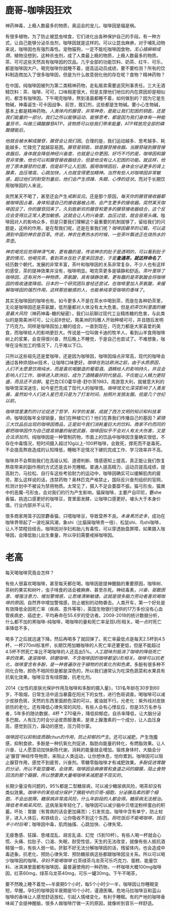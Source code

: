# 鹿哥-咖啡因狂欢
神药神毒，上瘾人数最多的物质，奥运会的宠儿，咖啡因是福是祸。

有很多植物，为了防止被昆虫啃食，它们进化出各种保护自己的手段。有一种方式，让自己能够分泌杀虫剂，咖啡因就是这样的。可以让昆虫麻痹，对于哺乳动物来说，咖啡因也有强烈毒性。宠物猫狗，一定不能吃咖啡因食物，*无心插柳柳成荫*，植物没想到，这种杀虫剂，成了人类最上瘾的物质，上瘾人数最多的物质。茶、可可这些天然具有咖啡因的饮品。几乎全部的功能饮料、奶茶、红牛、可乐，都是咖啡因大户。喝完咖啡你就睡不着，提高运动员成绩，要不要检测？所有的饮料制造商加入了很多咖啡因，但是为什么故意弱化他的存在呢？食物？精神药物？

在中国，纯咖啡因被列为第二类精神药物，走私贩卖需要追究刑事责任。三大无酒精饮料：茶、咖啡、可可，口味相差很大，但是支撑他们地位的内在原因却是相似的，都含有咖啡因。下午喝完咖啡，熬到凌晨都睡不着，如何做到的？因为它是生物碱，神毒诞生-可卡因战争、前世，致幻剂，这些都是生物碱。要小心生物碱，基本上都是精神药物。*人类体内的腺苷，非常神奇，是能让我们犯困的钥匙，还是我们能量的一部分。我们之所以能够运动、能够思考，都是因为我们身体有一种能量货币，叫做三磷酸腺苷ATP。该物质可以给我们带来能量，ATP释放完全部的磷酸键能后*，

*他就会被水解成腺苷，腺苷会让我们困*。合理的是，我们运动越多、思考越多、耗能越多，忙碌完了就越容易困。*腺苷是钥匙，锁是腺苷接收器。当腺苷碰到腺苷接收器后，身体就会降低神经兴奋度，也就是让你更困。好巧不巧的是，咖啡因和腺苷非常像，他也可以和腺苷接收器结合，但是他没有让人犯困的功能。就这样，他抢了原本腺苷的位置，但是却不让人犯困。服用咖啡因后，身体会分泌更多的肾上腺素，血压增高、心跳加快，人也就变得更加精神。当然有些人对咖啡因非常敏感，超过他们的耐受剂量后，他们会产生烦躁、失眠、心悸的症状*。而对于长期饮用咖啡因的人来说，

突然某天不喝了，甚至还会产生*戒断反应*。还是那个原因，*每天你的腺苷接收器都被咖啡因占着，身体知道自己的接收器被占用，会产生更多的接收器。突然某天咖啡因没了，你的腺苷回来了，久别胜新欢的腺苷和更多的腺苷接收器结合，这个反应会变得比正常人更加敏感。这就会让人的兴奋度、血压过低，就会容易头痛*。咖啡因对人的影响众多，但是只要我们理解这个最重要的机制就够了，留给我们的问题是，这样的作用，是在帮我们呢，还是在害我们呢？*咖啡因最早的记载，可以追溯到中国的神农尝百草*。*传说，神农在煮热水的时候，一些茶叶飘进正在烧热水的茶壶*。

*神农喝完后觉得神清气爽，更有趣的是，传说神农的肚子是透明的，可以看到肚子里的情况，他喝完茶，看到茶水在肚子里来回游走，于是**查通茶，就这样命名了***.经历数个朝代，发展的非常丰富，茶叶和咖啡因的关系非常复杂，不少人也有这样的感受，茶的提神效果并没有，咖啡明显。喝完茶更多是镇静和舒适。*茶叶里除了咖啡因，还有另外一种物质，茶氨酸，具有镇静效果。更有趣的是茶氨酸会将咖啡因的吸收速度降低。日本的一个研究团队曾经还尝试，在咖啡里加入茶氨酸，来缓解咖啡因的强烈作用。这样那些敏感的人，也能单纯享受咖啡的香味了*。

其实无咖啡因的咖啡也有。如今更多人不是在茶水中喝到茶，而是在各种奶茶里，无论是咖啡因还是茶氨酸，低剂量都对人体没有太大危害。但是*奶茶饮料里面的糖是最大风险*（神药神毒-糖的秘密），我们以前聊过现代工业精炼糖的危害，与此类似的是南美洲可可，公元前8世纪，南美洲的玛雅人开始种植可可，并且随后发明了巧克力。同样是咖啡因加上糖的组合，一直到现在，巧克力都是大家喜爱的美食，而咖啡给人的影响更巨大。传说是一位叫做卡迪的牧羊人，看到山羊食用咖啡树上的浆果，会变得很兴奋，然后晚上不睡觉，于是自己也尝试了。不难想象，咖啡在没有加工的情况下，几乎难以下口。

只所以这些祖先还是爱咖啡，还是因为咖啡因，咖啡因熔点非常高，现代的咖啡会通过各种烘焙bei技术，让咖啡口味更好。*咖啡在到达欧洲之前，由于水质原因，人们不太愿意饮用纯水，而是喜欢喝酿造的葡萄酒。酒精给人的影响持久，并且会影响人们工作，咖啡进入欧洲后，成为了酒精最好的代替品，不仅能让人精力更旺盛，而且还不会醉*。星巴克CEO霍华德-舒尔茨1983，周游意大利，就被意大利的咖啡馆深深迷住，如今星巴克成了现代人的咖啡馆。*咖啡馆文化深深影响了人类发展，虽然如今人们进入星巴克只是为了打发时间，拍照片发朋友圈。但是几个世纪以前*，

*咖啡馆里激烈的讨论促进了哲学、科学的发展，成就了西方文明的知识和科技革命*。咖啡因每年全球销量，我们在种植它们？他们在靠我们传播自己的基因？*紧随三大饮品后出现的咖啡因商品，正是如今我们消耗量巨大的饮料。商家不约而同的都把咖啡因作为自己提高销量的秘密武器，咖啡因似乎不会对人有太大伤害，又是合法添加剂*。纯咖啡因是一种管制药物，市面上的饮品中咖啡因含量确实很低，不存在中毒情况，短时间摄入超过10g以上-100杯咖啡，会致死，撑死而不是毒死。不会提高熬夜造成的认知降低，睡眠不足情况下硬抗完成工作、学习效率并不高。

咖啡并不会帮助我们在高级认知、道德判断、情感感知上提高，真正能让我们恢复熬夜带来的副作用的方式还是去补充睡眠。普通人提高精力、运动员提高成绩，提高耐力，马拉松、自行车这些考验耐力的运动中，咖啡因确实可以缓解肌肉的疲劳。那么这样说的话，违禁药物？奥林匹克严格禁止，国际反兴奋剂组织的官网，检测计划中不被设为禁用物质。太常见了，摄入不足会萎靡不振。猫弓形虫，猫粪中的恶魔-弓形虫，会对我们的行为产生影响，猫屎咖啡，主要产自印尼，麝she香猫，挑选口感更好的咖啡豆，胃里面发酵，让咖啡口感更好。噱头大于本身价值。行业内部并不认可，

很多商家用笼子囚禁麝香猫，只喂咖啡豆，导致营养不良。*本身黑历史多*，成功在咖啡界带起了一波吃屎风潮，象shi（比猫屎咖啡贵一倍）、松鼠shi、鸟shi咖啡，让人不禁瞠目结舌。咖啡因对孕妇和胎儿有毒性，可以穿透胎盘屏障，如果摄入咖啡因，会降低胎儿出生重量，所以孕妇需要戒掉咖啡因。

# 老高
每天喝咖啡究竟会怎样？

有些人很喜欢喝咖啡，甚至每天都在喝。咖啡因是提神醒脑的重要原因，咖啡树、茶树的果实和树叶，虫子啃食的话会被麻痹、甚至杀死。神经毒素，*兴奋、驱散困意、增强注意力、增加警惕感，让思维清晰敏捷。这就是很多脑力劳动者喜欢喝咖啡的原因*。自然界中增加警惕感，防止被别的动物袭击。人类开车，第一个好处是有效降低全因死亡率（疾病、意外等等），英国生物银行提供的17万多份没有心血管疾病史、癌症史，平均寿命在55.6岁的受访者。2009-2018的统计数据分析，什么都不加的黑咖啡-纯咖啡，喝咖啡的量和死亡率呈现U形相关。喝一点时死亡率降低不多，

喝多了之后就迅速下降。然后再喝多了就回弹了。死亡率最低点是每天2.5杯到4.5杯，一杯270ml标准杯，长期饮用加糖咖啡的人死亡率还要更低，但是不能超过4.5杯不然死亡率比不喝咖啡的人还高出5%。*人工甜味剂抵消了咖啡的降低死亡率的效果。速溶咖啡、研磨咖啡、不含咖啡因的咖啡都呈U形相关。咖啡可以抗老化，咖啡里含有多酚，是一种普遍存在于植物的抗氧化剂和色素*，多酚有很多种不同化合物，颜色不相同但是都是深色的，所以我们通常认为吃深色蔬菜和水果具有抗氧化效果。咖啡豆含有绿原酸，抗老化剂。

2014《女性的皮肤光保护作用及咖啡和多酚的摄入量》，131名年龄在30岁到60岁，不吸烟，日常生活中适当暴露在阳光下的女性，进行色斑调查。喝咖啡可以减少皮肤色斑，天然的东西里面颜色深的可以，酱油就不行。光老化：紫外线对皮肤损伤的老化。还有降低心律失常的风险，有些人会有心悸反应，但是35万名参与者，5年多的随访数据，4杯 * 270毫升，降低抑郁症。自杀率降低，让大脑分泌多巴胺。人有压力时会分泌皮质醇激素，是肾上腺激素的一个成分，让人血压身高，感觉到压力，躁动的感觉，压力荷尔蒙。


*咖啡因可以抑制皮质醇chun的作用，防止抑郁的产生*。还可以减肥，产生饱腹感，抑制食欲，多酚是一种抗氧化剂促进，脂肪向能量的转化，有燃脂效果。让人兴奋、让人愿意动加快新陈代谢，消耗的能量就会增加。锻炼身体时，大脑会分泌‘腺苷’神经传导物质，来阻止人类运动，让你想休息，怕你累到。咖啡因可以阻止腺苷作用，感觉不到疲劳，兴奋剂。零糖零脂咖啡才有减肥效果。*多酚促进胃酸的分泌，所以不能空腹喝，会烧胃。咖啡因会麻痹胃和食道之间的瓣膜，阻止食物回流的那个瓣膜，所以想要靠大量喝咖啡来减肥是不现实的*，

长期少量没有问题的，95%都是二型糖尿病，可以减少糖尿病风险，喝茶却没有类似效果。*咖啡中的某些成分保护了胰脏中的贝塔-细胞，分泌胰岛素的那个细胞，不会出故障。糖尿病非常高风险，什么年龄段的人都会得。糖尿病无法根治。降低老年痴呆风险*，这病渐渐年轻化了，咖啡因可以减少脑中贝塔淀粉样蛋白的积蓄。坏处：胃酸（有胃病的话会更加痛苦）；引发贫血，咖啡中含有单宁，防止蛀牙，进入人体后，和铁结合，让你吸收不到这个东西。*刚吃饭后不能喝咖啡，饭后半小时后喝*；咖啡因中毒，肌肉抽搐、心跳加快、心律失常。

无疲惫感、狂躁、思绪混乱、胡言乱语、幻觉（5到10杯）。有些人喝一杯就会心慌、头痛、拉肚子、口渴、失眠，耐受性低，天生的无法改变，就像有些人抵抗酒精强一些，有些人弱一些。肝脏不好无法分解咖啡因的话，残留体内，也会造成中毒迹象。抗老化、预防心律失常、预防糖尿病这些都跟咖啡因没关系。所以可以喝少咖啡因的咖啡。*孕妇不能喝咖啡* 红茶绿茶乌龙茶可乐巧克力、蛋糕、能量饮料、冰淇淋里面都有咖啡因，最普遍使用的一种药物，一杯咖啡大概100mg咖啡因，红茶60mg，绿茶乌龙茶40mg，可乐一罐30mg。下午不喝茶，

要不然晚上睡不着觉~~半衰期5个小时，每5个小时少一半，咖啡因让你睡眠变短，早醒。孕妇的咖啡因半衰期是10个小时，谨遵医嘱。危地马拉咖啡豆和蓝山咖啡的香味让人感觉舒适放松，引起人情绪变化，有利于睡眠。有的产地的咖啡香味闻了会提神醒脑，很多人做咖啡厅做一天的原因，就像听到音乐一样舒适。
